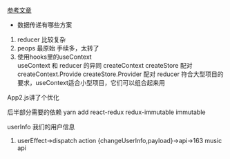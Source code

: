 [参考文章](https://juejin.cn/post/6889247428797530126)
- 数据传递有哪些方案
1. reducer  比较复杂
2. peops  最原始 手续多，太转了
3. 使用hooks里的useContext  
useContext 和 reducer 的异同
createContext  createStore 配对
createContext.Provide  createStore.Provider 配对
reducer 符合大型项目的要求，useContext适合小型项目，它们可以组合起来用

App2.js讲了个优化

后半部分需要的依赖
yarn add react-redux redux-immutable immutable 

userInfo  我们的用户信息
1. userEffect->dispatch action {changeUserInfo,payload}->api->163 music api